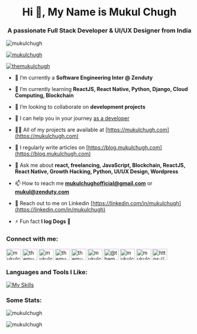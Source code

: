 <!-- <p><img align="center" src="https://mukulchugh.com/github-profile/mukulchugh.jpeg" alt="mukulchugh" /></p> -->
<h1 align="center">Hi 👋, My Name is Mukul Chugh</h1>
<h3 align="center">A passionate Full Stack Developer & UI/UX Designer from India</h3>

<p align="left"> <img src="https://komarev.com/ghpvc/?username=zenmukul&label=Profile%20views&color=0e75b6&style=flat" alt="mukulchugh" /> </p>

<p align="left"> <a href="https://github.com/ryo-ma/github-profile-trophy"><img src="https://github-profile-trophy.vercel.app/?username=zenmukul" alt="mukulchugh" /></a> </p>

<p align="left"> <a href="https://twitter.com/themukulchugh" target="blank"><img src="https://img.shields.io/twitter/follow/themukulchugh?logo=twitter&style=for-the-badge" alt="themukulchugh" /></a> </p>

- 🔭 I’m currently a **Software Engineering Inter @ Zenduty**

- 🌱 I’m currently learning **ReactJS, React Native, Python, Django, Cloud Computing, Blockchain**

- 👯 I’m looking to collaborate on **development projects**

- 🤝 I can help you in your journey [as a developer](https://mukulchugh.com)

- 👨‍💻 All of my projects are available at [https://mukulchugh.com](https://mukulchugh.com)

- 📝 I regularly write articles on [https://blog.mukulchugh.com](https://blog.mukulchugh.com)

- 💬 Ask me about **react, freelancing, JavaScript, Blockchain, ReactJS, React Native, Growth Hacking, Python, UI/UX Design, Wordpress**

- 📫 How to reach me **mukulchughofficial@gmail.com** or **mukul@zenduty.com**

- 📄 Reach out to me on Linkedin [https://linkedin.com/in/mukulchugh](https://linkedin.com/in/mukulchugh)

- ⚡ Fun fact **I log Dogs 🐶**


<h3 align="left">Connect with me:</h3>
<p align="left">
<a href="https://dev.to/mukulchugh" target="blank"><img align="center" src="https://cdn.jsdelivr.net/npm/simple-icons@3.0.1/icons/dev-dot-to.svg" alt="mukulchugh" height="30" width="40" /></a>
<a href="https://twitter.com/themukulchugh" target="blank"><img align="center" src="https://raw.githubusercontent.com/rahuldkjain/github-profile-readme-generator/master/src/images/icons/Social/twitter.svg" alt="themukulchugh" height="30" width="40" /></a>
<a href="https://linkedin.com/in/mukulchugh" target="blank"><img align="center" src="https://raw.githubusercontent.com/rahuldkjain/github-profile-readme-generator/master/src/images/icons/Social/linked-in-alt.svg" alt="mukulchugh" height="30" width="40" /></a>
<a href="https://stackoverflow.com/users/themukulchugh" target="blank"><img align="center" src="https://raw.githubusercontent.com/rahuldkjain/github-profile-readme-generator/master/src/images/icons/Social/stack-overflow.svg" alt="themukulchugh" height="30" width="40" /></a>
<a href="https://instagram.com/themukulchugh" target="blank"><img align="center" src="https://raw.githubusercontent.com/rahuldkjain/github-profile-readme-generator/master/src/images/icons/Social/instagram.svg" alt="themukulchugh" height="30" width="40" /></a>
<a href="https://dribbble.com/mukulchugh" target="blank"><img align="center" src="https://raw.githubusercontent.com/rahuldkjain/github-profile-readme-generator/master/src/images/icons/Social/dribbble.svg" alt="mukulchugh" height="30" width="40" /></a>
<a href="https://medium.com/@themukulchugh" target="blank"><img align="center" src="https://raw.githubusercontent.com/rahuldkjain/github-profile-readme-generator/master/src/images/icons/Social/medium.svg" alt="@themukulchugh" height="30" width="40" /></a>
<a href="https://www.codechef.com/users/mukulchugh" target="blank"><img align="center" src="https://cdn.jsdelivr.net/npm/simple-icons@3.1.0/icons/codechef.svg" alt="mukulchugh" height="30" width="40" /></a>
<a href="https://www.hackerrank.com/mukulchughoffic1" target="blank"><img align="center" src="https://raw.githubusercontent.com/rahuldkjain/github-profile-readme-generator/master/src/images/icons/Social/hackerrank.svg" alt="mukulchughoffic1" height="30" width="40" /></a>
<a href="/https://blog.mukulchugh.com/feed/" target="blank"><img align="center" src="https://raw.githubusercontent.com/rahuldkjain/github-profile-readme-generator/master/src/images/icons/Social/rss.svg" alt="https://blog.mukulchugh.com/feed/" height="30" width="40" /></a>
</p>

<h3 align="left">Languages and Tools I Like:</h3>

[![My Skills](https://skillicons.dev/icons?i=js,html,css,cpp,django,docker,figma,github,graphql,ai,linux,mysql,netlify,nextjs,nodejs,postgres,py,react,redux,styledcomponents,tailwind,ts,wordpress,vite,vscode,firebase)](https://mukulchugh.com)

<div >

<h3 align="left">Some Stats:</h3>
<p><img src="https://github-readme-streak-stats.herokuapp.com/?user=zenmukul&" alt="mukulchugh" /></p>

<p><img src="https://github-readme-stats.vercel.app/api/top-langs?username=zenmukul&show_icons=true&locale=en&layout=compact" alt="mukulchugh" /></p>


</div>


